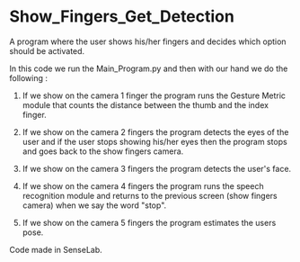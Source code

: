 # Show_Fingers_Get_Detection
A program where the user shows his/her fingers and decides which option should be activated.


In this code we run the Main_Program.py and then with our hand we do the following :

 1) If we show on the camera 1 finger the program runs the Gesture Metric module that counts the distance between the thumb and the index finger.
 
 2) If we show on the camera 2 fingers the program detects the eyes of the user and if the user stops showing his/her eyes then the program stops and goes back to the show fingers camera.
 
 3) If we show on the camera 3 fingers the program detects the user's face.
 
 4) If we show on the camera 4 fingers the program runs the speech recognition module and returns to the previous screen (show fingers camera) when we say the word "stop".
 
 5) If we show on the camera 5 fingers the program estimates the users pose.



Code made in SenseLab.
